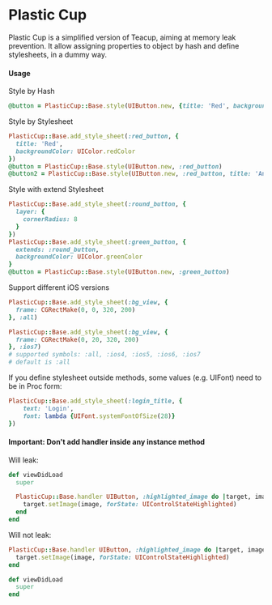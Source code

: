 Plastic Cup
===========

Plastic Cup is a simplified version of Teacup, aiming at memory leak prevention.
It allow assigning properties to object by hash and define stylesheets, in a dummy way.

#### Usage
Style by Hash
```ruby
@button = PlasticCup::Base.style(UIButton.new, {title: 'Red', backgroundColor: UIColor.redColor})
```

Style by Stylesheet
```ruby
PlasticCup::Base.add_style_sheet(:red_button, {
  title: 'Red',
  backgroundColor: UIColor.redColor
})
@button = PlasticCup::Base.style(UIButton.new, :red_button)
@button2 = PlasticCup::Base.style(UIButton.new, :red_button, title: 'Another Red')
```

Style with extend Stylesheet
```ruby
PlasticCup::Base.add_style_sheet(:round_button, {
  layer: {
    cornerRadius: 8
  }
})
PlasticCup::Base.add_style_sheet(:green_button, {
  extends: :round_button,
  backgroundColor: UIColor.greenColor
}
@button = PlasticCup::Base.style(UIButton.new, :green_button)
```

Support different iOS versions
```ruby
PlasticCup::Base.add_style_sheet(:bg_view, {
  frame: CGRectMake(0, 0, 320, 200)
}, :all)

PlasticCup::Base.add_style_sheet(:bg_view, {
  frame: CGRectMake(0, 20, 320, 200)
}, :ios7)
# supported symbols: :all, :ios4, :ios5, :ios6, :ios7
# default is :all
```

If you define stylesheet outside methods, some values (e.g. UIFont) need to be in Proc form:
```ruby
PlasticCup::Base.add_style_sheet(:login_title, {
    text: 'Login',
    font: lambda {UIFont.systemFontOfSize(28)}
})
```

#### Important: Don't add handler inside any instance method

Will leak:
```ruby
def viewDidLoad
  super

  PlasticCup::Base.handler UIButton, :highlighted_image do |target, image|
    target.setImage(image, forState: UIControlStateHighlighted)
  end
end
```

Will not leak:
```ruby
PlasticCup::Base.handler UIButton, :highlighted_image do |target, image|
  target.setImage(image, forState: UIControlStateHighlighted)
end

def viewDidLoad
  super
end
```
